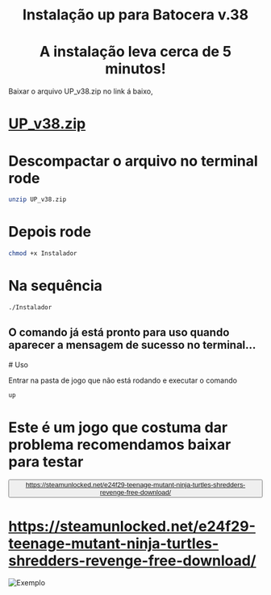 <center><h1>Instalação up para Batocera v.38</h1></center>





<center><h1>A instalação leva cerca de 5 minutos!</h1></center>

Baixar o arquivo UP_v38.zip no link á baixo, 

# [UP_v38.zip](https://drive.google.com/file/d/1JlkstFHbEhH49sxoJMvUrfbfmc-iUiNP/view?usp=sharing)


# Descompactar o arquivo no terminal rode 

```bash
unzip UP_v38.zip
```

# Depois rode 
```bash
chmod +x Instalador 
```

# Na sequência 
```bash
./Instalador
```
<h2>O comando já está pronto para uso quando aparecer a mensagem de sucesso no terminal...</h2>
# Uso

Entrar na pasta de jogo que não está rodando e executar o comando 

```bash
up

```
# Este é um jogo que costuma dar problema recomendamos baixar para testar 
<button>https://steamunlocked.net/e24f29-teenage-mutant-ninja-turtles-shredders-revenge-free-download/</button>
# https://steamunlocked.net/e24f29-teenage-mutant-ninja-turtles-shredders-revenge-free-download/

<img src="https://drive.google.com/uc?id=1M-LerAxS4WO7ULMZZgQ7yVEZeZf4nLAj" alt="Exemplo">






